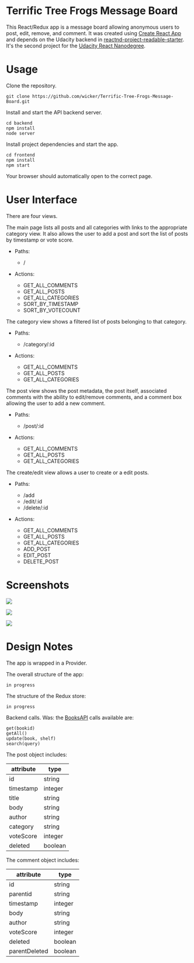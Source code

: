# Terrific Tree Frogs Message Board

This React/Redux app is a message board allowing anonymous users to post, edit, remove, and comment. It was created using [Create React App](https://github.com/facebookincubator/create-react-app) and depends on the Udacity backend in [reactnd-project-readable-starter](https://github.com/udacity/reactnd-project-readable-starter). It's the second project for the [Udacity React Nanodegree](https://www.udacity.com/course/react-nanodegree--nd019).

# Usage

Clone the repository.

```
git clone https://github.com/wicker/Terrific-Tree-Frogs-Message-Board.git
```

Install and start the API backend server.

```
cd backend
npm install
node server
```

Install project dependencies and start the app.

```
cd frontend
npm install
npm start
```

Your browser should automatically open to the correct page.

# User Interface

There are four views. 

The main page lists all posts and all categories with links to the appropriate category view. It also allows the user to add a post and sort the list of posts by timestamp or vote score. 

- Paths:
  - /

- Actions:
  - GET_ALL_COMMENTS
  - GET_ALL_POSTS
  - GET_ALL_CATEGORIES
  - SORT_BY_TIMESTAMP
  - SORT_BY_VOTECOUNT

The category view shows a filtered list of posts belonging to that category.

- Paths:
  - /category/:id

- Actions:
  - GET_ALL_COMMENTS
  - GET_ALL_POSTS
  - GET_ALL_CATEGORIES

The post view shows the post metadata, the post itself, associated comments with the ability to edit/remove comments, and a comment box allowing the user to add a new comment.

- Paths:
  - /post/:id

- Actions:
  - GET_ALL_COMMENTS
  - GET_ALL_POSTS
  - GET_ALL_CATEGORIES
 
The create/edit view allows a user to create or a edit posts.

- Paths: 
  - /add
  - /edit/:id
  - /delete/:id

- Actions:
  - GET_ALL_COMMENTS
  - GET_ALL_POSTS
  - GET_ALL_CATEGORIES
  - ADD_POST
  - EDIT_POST
  - DELETE_POST

# Screenshots

![](img/rough-preview.png)

![](img/rough-purple.png)

![](img/mockup.png)

# Design Notes

The app is wrapped in a Provider.

The overall structure of the app:

```
in progress
```

The structure of the Redux store:

```
in progress
```

Backend calls. Was: the [BooksAPI](https://github.com/udacity/reactnd-project-myreads-starter/blob/master/src/BooksAPI.js) calls available are:

```
get(bookid)
getAll()
update(book, shelf)
search(query)
```

The post object includes:

|attribute|type|
|---------|----|
|id|string|
|timestamp|integer|
|title|string|
|body|string|
|author|string|
|category|string|
|voteScore|integer|
|deleted|boolean|

The comment object includes: 

|attribute|type|
|---------|----|
|id|string|
|parentid|string|
|timestamp|integer|
|body|string|
|author|string|
|voteScore|integer|
|deleted|boolean|
|parentDeleted|boolean|
